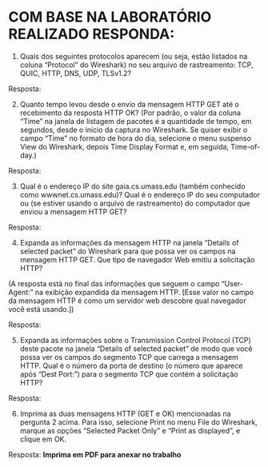# COM BASE NA LABORATÓRIO REALIZADO RESPONDA:

1. Quais dos seguintes protocolos aparecem (ou seja, estão listados na coluna “Protocol” do Wireshark) no seu arquivo de rastreamento: TCP, QUIC, HTTP, DNS, UDP, TLSv1.2?

Resposta:

2. Quanto tempo levou desde o envio da mensagem HTTP GET até o recebimento da resposta HTTP OK? 
(Por padrão, o valor da coluna “Time” na janela de listagem de pacotes é a quantidade de tempo, em segundos, desde o início da captura no Wireshark. Se quiser exibir o campo “Time” no formato de hora do dia, selecione o menu suspenso View do Wireshark, depois Time Display Format e, em seguida, Time-of-day.)

Resposta:



3. Qual é o endereço IP do site gaia.cs.umass.edu (também conhecido como wwwnet.cs.umass.edu)? Qual é o endereço IP do seu computador ou (se estiver usando o arquivo de rastreamento) do computador que enviou a mensagem HTTP GET?

Resposta:


4. Expanda as informações da mensagem HTTP na janela “Details of selected packet” do Wireshark para que possa ver os campos na mensagem HTTP GET. Que tipo de navegador Web emitiu a solicitação HTTP?

(A resposta está no final das informações que seguem o campo “User-Agent:” na exibição expandida da mensagem HTTP. [Esse valor no campo da mensagem HTTP é como um servidor web descobre qual navegador você está usando.])

Resposta:


5. Expanda as informações sobre o Transmission Control Protocol (TCP) deste pacote na janela “Details of selected packet” de modo que você possa ver os campos do segmento TCP que carrega a mensagem HTTP. Qual é o número da porta de destino (o número que aparece após “Dest Port:”) para o segmento TCP que contém a solicitação HTTP?

Resposta:



6. Imprima as duas mensagens HTTP (GET e OK) mencionadas na pergunta 2 acima. Para isso, selecione Print no menu File do Wireshark, marque as opções “Selected Packet Only” e “Print as displayed”, e clique em OK.
   
Resposta: **Imprima em PDF para anexar no trabalho**

